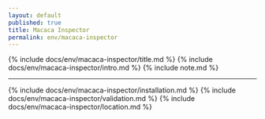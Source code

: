 ```yaml
---
layout: default
published: true
title: Macaca Inspector
permalink: env/macaca-inspector
---
```


{% include docs/env/macaca-inspector/title.md %}
{% include docs/env/macaca-inspector/intro.md %}
{% include note.md %}

---

{% include docs/env/macaca-inspector/installation.md %}
{% include docs/env/macaca-inspector/validation.md %}
{% include docs/env/macaca-inspector/location.md %}
